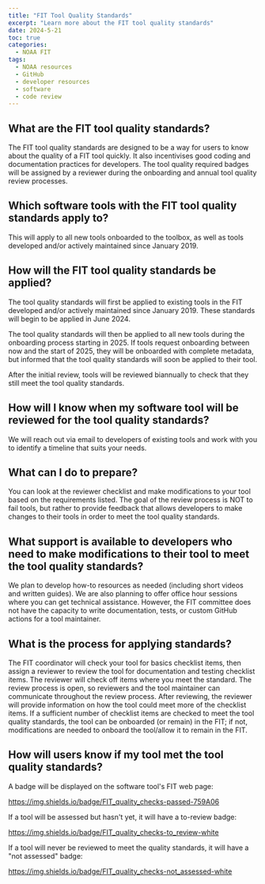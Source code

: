 ```yaml
---
title: "FIT Tool Quality Standards"
excerpt: "Learn more about the FIT tool quality standards"
date: 2024-5-21
toc: true
categories:
  - NOAA FIT
tags:
  - NOAA resources
  - GitHub
  - developer resources
  - software
  - code review
---
```


## What are the FIT tool quality standards?

The FIT tool quality standards are designed to be a way for users to know about the quality of a FIT tool quickly. It also incentivises good coding and documentation practices for developers. The tool quality required badges will be assigned by a reviewer during the onboarding and annual tool quality review processes. 

## Which software tools with the FIT tool quality standards apply to?

This will apply to all new tools onboarded to the toolbox, as well as tools developed and/or actively maintained since January 2019.

## How will the FIT tool quality standards be applied?

The tool quality standards will first be applied to existing tools in the FIT developed and/or actively maintained since January 2019. These standards will begin to be applied in June 2024.

The tool quality standards will then be applied to all new tools during the onboarding process starting in 2025. If tools request onboarding between now and the start of 2025, they will be onboarded with complete metadata, but informed that the tool quality standards will soon be applied to their tool.

After the initial review, tools will be reviewed biannually to check that they still meet the tool quality standards.

## How will I know when my software tool will be reviewed for the tool quality standards?

We will reach out via email to developers of existing tools and work with you to identify a timeline that suits your needs.

## What can I do to prepare?

You can look at the reviewer checklist and make modifications to your tool based on the requirements listed. The goal of the review process is NOT to fail tools, but rather to provide feedback that allows developers to make changes to their tools in order to meet the tool quality standards. 

## What support is available to developers who need to make modifications to their tool to meet the tool quality standards?

We plan to develop how-to resources as needed (including short videos and written guides). We are also planning to offer office hour sessions where you can get technical assistance. However, the FIT committee does not have the capacity to write documentation, tests, or custom GitHub actions for a tool maintainer.

## What is the process for applying standards?

The FIT coordinator will check your tool for basics checklist items, then assign a reviewer to review the tool for documentation and testing checklist items. The reviewer will check off items where you meet the standard. The review process is open, so reviewers and the tool maintainer can communicate throughout the review process. After reviewing, the reviewer will provide information on how the tool could meet more of the checklist items. If a sufficient number of checklist items are checked to meet the tool quality standards, the tool can be onboarded (or remain) in the FIT; if not, modifications are needed to onboard the tool/allow it to remain in the FIT.

## How will users know if my tool met the tool quality standards?

A badge will be displayed on the software tool's FIT web page:

https://img.shields.io/badge/FIT_quality_checks-passed-759A06

If a tool will be assessed but hasn't yet, it will have a to-review badge:

https://img.shields.io/badge/FIT_quality_checks-to_review-white

If a tool will never be reviewed to meet the quality standards, it will have a "not assessed" badge:

https://img.shields.io/badge/FIT_quality_checks-not_assessed-white

